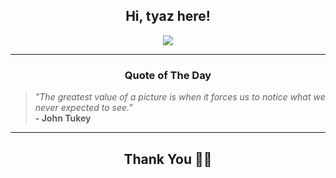 <h2 align="center"> Hi, tyaz here!</h2>

<p align="center">
<a href="https://github.com/tyazx" alt="github streak"><img src="https://dvst-streak.herokuapp.com/?user=tyazx&theme=tokyonight&fire=DD472C"></a>
</p>

<hr>
<h3 align="center">Quote of The Day</h3>
<p align="center">
<blockquote>
<i>"The greatest value of a picture is when it forces us to notice what we never expected to see."</i>
<br>
<b>- John Tukey</b>
</blockquote>
</p>


<hr>
<h2 align="center">Thank You 🙏🏼</h2>
